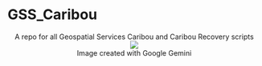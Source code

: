 # GSS_Caribou
<p align="center">
  A repo for all Geospatial Services Caribou and Caribou Recovery scripts
  <br>
  <img src="https://github.com/user-attachments/assets/1459384c-54db-48a4-b9f9-03dde5e3df24">
  <br>
  Image created with Google Gemini
</p>
